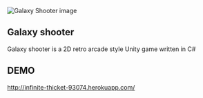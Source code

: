 ![Galaxy Shooter image](https://lh4.googleusercontent.com/kBtBDTqqrl_flhKDd4IH4phuNJPfE0EO7NPjd-z8rwB8pKR5H3HJo8QRQeWyatjpnIhDn6p8dab-XZCrF3PD=w3360-h1832-rw)

## Galaxy shooter
Galaxy shooter is a 2D retro arcade style Unity game written in C#

## DEMO
http://infinite-thicket-93074.herokuapp.com/

